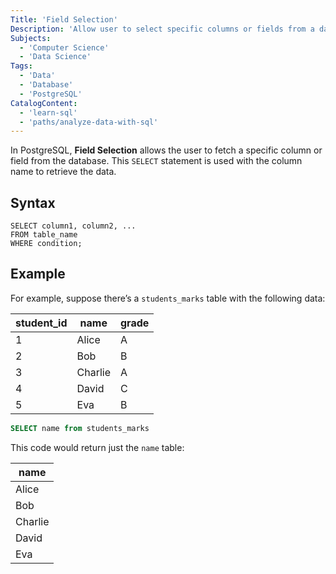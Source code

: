 ```yaml
---
Title: 'Field Selection'
Description: 'Allow user to select specific columns or fields from a database.'
Subjects:
  - 'Computer Science'
  - 'Data Science'
Tags:
  - 'Data'
  - 'Database'
  - 'PostgreSQL'
CatalogContent:
  - 'learn-sql'
  - 'paths/analyze-data-with-sql'
---
```


In PostgreSQL, **Field Selection** allows the user to fetch a specific column or field from the database. This `SELECT` statement is used with the column name to retrieve the data.

## Syntax

```pseudo
SELECT column1, column2, ...
FROM table_name
WHERE condition;
```

## Example

For example, suppose there’s a `students_marks` table with the following data:

| student_id | name    | grade |
| ---------- | ------- | ----- |
| 1          | Alice   | A     |
| 2          | Bob     | B     |
| 3          | Charlie | A     |
| 4          | David   | C     |
| 5          | Eva     | B     |

```sql
SELECT name from students_marks
```

This code would return just the `name` table:

| name    |
| ------- |
| Alice   |
| Bob     |
| Charlie |
| David   |
| Eva     |
